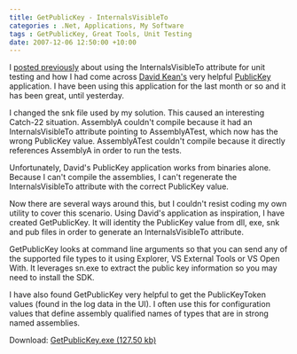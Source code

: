 ```yaml
---
title: GetPublicKey - InternalsVisibleTo
categories : .Net, Applications, My Software
tags : GetPublicKey, Great Tools, Unit Testing
date: 2007-12-06 12:50:00 +10:00
---
```


 I [posted previously][0] about using the InternalsVisibleTo attribute for unit testing and how I had come across [David Kean's][1] very helpful [PublicKey][2] application. I have been using this application for the last month or so and it has been great, until yesterday. 

 I changed the snk file used by my solution. This caused an interesting Catch-22 situation. AssemblyA couldn't compile because it had an InternalsVisibleTo attribute pointing to AssemblyATest, which now has the wrong PublicKey value. AssemblyATest couldn't compile because it directly references AssemblyA in order to run the tests. 

 Unfortunately, David's PublicKey application works from binaries alone. Because I can't compile the assemblies, I can't regenerate the InternalsVisibleTo attribute with the correct PublicKey value. 

 Now there are several ways around this, but I couldn't resist coding my own utility to cover this scenario. Using David's application as inspiration, I have created GetPublicKey. It will identity the PublicKey value from dll, exe, snk and pub files in order to generate an InternalsVisibleTo attribute. 

 GetPublicKey looks at command line arguments so that you can send any of the supported file types to it using Explorer, VS External Tools or VS Open With. It leverages sn.exe to extract the public key information so you may need to install the SDK. 

 I have also found GetPublicKey very helpful to get the PublicKeyToken values (found in the log data in the UI). I often use this for configuration values that define assembly qualified names of types that are in strong named assemblies. 

 Download: [GetPublicKey.exe (127.50 kb)][3]

[0]: /archive/2007/10/04/getting-the-publickey-for-internalsvisibleto.aspx
[1]: http://davidkean.net/
[2]: http://davidkean.net/archive/2005/10/06/1183.aspx
[3]: /blogfiles/2008%2f9%2fGetPublicKey.exe
